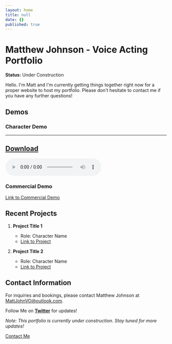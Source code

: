 ```yaml
---
layout: home
title: null
date: {}
published: true
---
```

# Matthew Johnson - Voice Acting Portfolio

**Status:** Under Construction

Hello. I'm Matt and I'm currently getting things together right now for a proper website to host my portfolio. Please don't hesitate to contact me if you have any further questions!
## Demos


### Character Demo
---
[Download](#)
---

<div class="audio-container">
  <audio controls>
    <source src="/assets/audio/Matthew Johnson Character Demo.mp3" type="audio/mp3">
    Your browser does not support the audio tag.
  </audio>
</div>


### Commercial Demo
[Link to Commercial Demo](#)
## Recent Projects

1. **Project Title 1**
   - Role: Character Name
   - [Link to Project](#)

2. **Project Title 2**
   - Role: Character Name
   - [Link to Project](#)

## Contact Information

For inquiries and bookings, please contact Matthew Johnson at [MattJohnVO@outlook.com](mailto:MattJohnVO@outlook.com).

Follow Me on [**Twitter**](https://twitter.com/mattjohnvo) for updates!

*Note: This portfolio is currently under construction. Stay tuned for more updates!*


<a href="/contact.html" class="highlighted">Contact Me</a>
